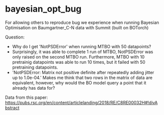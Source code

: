# bayesian_opt_bug
For allowing others to reproduce bug we experience when running Bayesian Optimisation on Baumgartner_C-N data with Summit (built on BOTorch)

Question:
- Why do I get 'NotPSDError' when running MTBO with 50 datapoints?
- Surprisingly, it was able to complete 1 run of MTBO, NotPSDError was only raised on the second MTBO run. Furthermore, MTBO with 10 pretrainig datapoints was able to run 10 times, but it failed with 50 pretraining datapoints.
- 'NotPSDError: Matrix not positive definite after repeatedly adding jitter up to 1.0e-04.' Makes me think that two rows in the matrix of data are equivalent, however, why would the BO model query a point that it already has data for?

Data from this paper: https://pubs.rsc.org/en/content/articlelanding/2018/RE/C8RE00032H#!divAbstract
